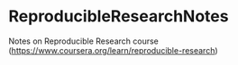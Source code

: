 # ReproducibleResearchNotes
Notes on Reproducible Research course (https://www.coursera.org/learn/reproducible-research)
